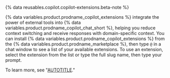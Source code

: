 {% data reusables.copilot.copilot-extensions.beta-note %}

{% data variables.product.prodname_copilot_extensions %} integrate the power of external tools into {% data variables.product.prodname_copilot_chat_short %}, helping you reduce context switching and receive responses with domain-specific context. You can install {% data variables.product.prodname_copilot_extensions %} from the {% data variables.product.prodname_marketplace %}, then type `@` in a chat window to see a list of your available extensions. To use an extension, select the extension from the list or type the full slug name, then type your prompt.

To learn more, see "[AUTOTITLE](/copilot/using-github-copilot/using-extensions-to-integrate-external-tools-with-copilot-chat)."
